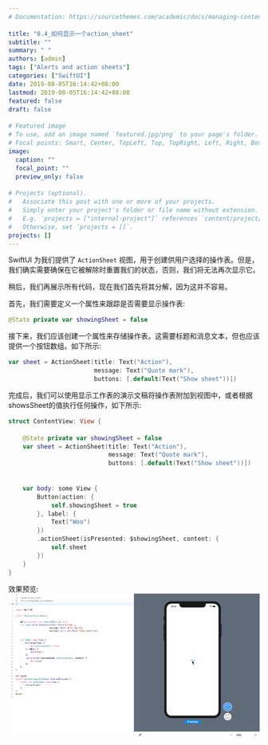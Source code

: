 ```yaml
---
# Documentation: https://sourcethemes.com/academic/docs/managing-content/

title: "8.4_如何显示一个action_sheet"
subtitle: ""
summary: " "
authors: [admin]
tags: ["Alerts and action sheets"]
categories: ["SwiftUI"]
date: 2019-08-05T16:14:42+08:00
lastmod: 2019-08-05T16:14:42+08:00
featured: false
draft: false

# Featured image
# To use, add an image named `featured.jpg/png` to your page's folder.
# Focal points: Smart, Center, TopLeft, Top, TopRight, Left, Right, BottomLeft, Bottom, BottomRight.
image:
  caption: ""
  focal_point: ""
  preview_only: false

# Projects (optional).
#   Associate this post with one or more of your projects.
#   Simply enter your project's folder or file name without extension.
#   E.g. `projects = ["internal-project"]` references `content/project/deep-learning/index.md`.
#   Otherwise, set `projects = []`.
projects: []
---
```

<!-- more -->
SwiftUI 为我们提供了 `ActionSheet` 视图，用于创建供用户选择的操作表。但是，我们确实需要确保在它被解除时重置我们的状态，否则，我们将无法再次显示它。

稍后，我们再展示所有代码，现在我们首先将其分解，因为这并不容易。

首先，我们需要定义一个属性来跟踪是否需要显示操作表:
```swift
@State private var showingSheet = false
```

接下来，我们应该创建一个属性来存储操作表。这需要标题和消息文本，但也应该提供一个按钮数组。如下所示:
```swift
var sheet = ActionSheet(title: Text("Action"),
                        message: Text("Quote mark"),
                        buttons: [.default(Text("Show sheet"))])
```
完成后，我们可以使用显示工作表的演示文稿将操作表附加到视图中，或者根据showsSheet的值执行任何操作，如下所示:
```swift
struct ContentView: View {
    
    @State private var showingSheet = false
    var sheet = ActionSheet(title: Text("Action"),
                            message: Text("Quote mark"),
                            buttons: [.default(Text("Show sheet"))])
        
        
    var body: some View {
        Button(action: {
            self.showingSheet = true
        }, label: {
            Text("Woo")
        })
        .actionSheet(isPresented: $showingSheet, content: {
            self.sheet
        })
    }
}
```
效果预览:
![8.4_show_action_sheet](img/8.4_show_action_sheet.gif "Show an action sheet")